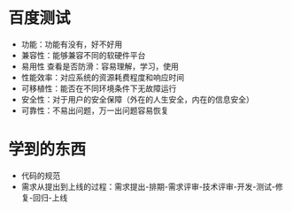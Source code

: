 # 百度测试
- 功能：功能有没有，好不好用
- 兼容性：能够兼容不同的软硬件平台
- 易用性 查看是否防滑：容易理解，学习，使用
- 性能效率：对应系统的资源耗费程度和响应时间
- 可移植性：能否在不同环境条件下无故障运行
- 安全性：对于用户的安全保障（外在的人生安全，内在的信息安全）
- 可靠性：不易出问题，万一出问题容易恢复

# 学到的东西
- 代码的规范
- 需求从提出到上线的过程：需求提出-排期-需求评审-技术评审-开发-测试-修复-回归-上线